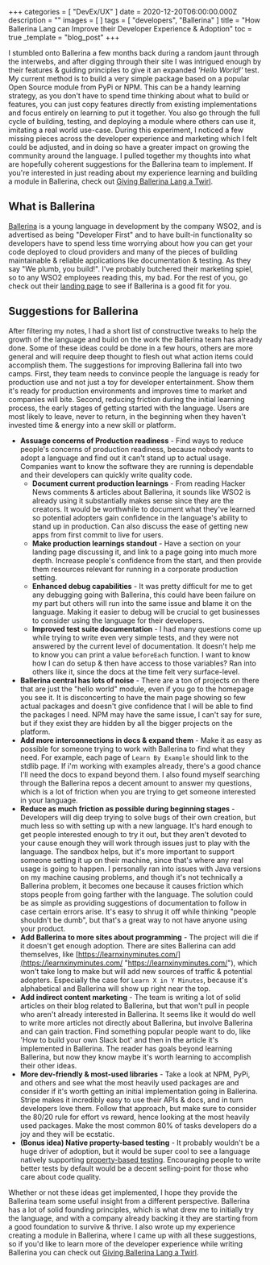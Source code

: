 +++
categories = [ "DevEx/UX" ]
date = 2020-12-20T06:00:00.000Z
description = ""
images = [ ]
tags = [ "developers", "Ballerina" ]
title = "How Ballerina Lang can Improve their Developer Experience & Adoption"
toc = true
_template = "blog_post"
+++

I stumbled onto Ballerina a few months back during a random jaunt through the interwebs, and after digging through their site I was intrigued enough by their features & guiding principles to give it an expanded _'Hello World!'_ test. My current method is to build a very simple package based on a popular Open Source module from PyPi or NPM. This can be a handy learning strategy, as you don't have to spend time thinking about what to build or features, you can just copy features directly from existing implementations and focus entirely on learning to put it together. You also go through the full cycle of building, testing, and deploying a module where others can use it, imitating a real world use-case. During this experiment, I noticed a few missing pieces across the developer experience and marketing which I felt could be adjusted, and in doing so have a greater impact on growing the community around the language. I pulled together my thoughts into what are hopefully coherent suggestions for the Ballerina team to implement. If you're interested in just reading about my experience learning and building a module in Ballerina, check out [Giving Ballerina Lang a Twirl](https://kevinquinn.fun/blog/giving-ballerina-lang-a-twirl/ "https://kevinquinn.fun/blog/giving-ballerina-lang-a-twirl/").

## What is Ballerina

[Ballerina](https://ballerina.io/) is a young language in development by the company WSO2, and is advertised as being "Developer First" and to have built-in functionality so developers have to spend less time worrying about how you can get your code deployed to cloud providers and many of the pieces of building maintainable & reliable applications like documentation & testing. As they say "We plumb, you build!". I've probably butchered their marketing spiel, so to any WSO2 employees reading this, my bad. For the rest of you, go check out their [landing page](https://ballerina.io) to see if Ballerina is a good fit for you.

## Suggestions for Ballerina

After filtering my notes, I had a short list of constructive tweaks to help the growth of the language and build on the work the Ballerina team has already done. Some of these ideas could be done in a few hours, others are more general and will require deep thought to flesh out what action items could accomplish them. The suggestions for improving Ballerina fall into two camps. First, they team needs to convince people the language is ready for production use and not just a toy for developer entertainment. Show them it's ready for production environments and improves time to market and companies will bite. Second, reducing friction during the initial learning process, the early stages of getting started with the language. Users are most likely to leave, never to return, in the beginning when they haven't invested time & energy into a new skill or platform.

* **Assuage concerns of Production readiness** - Find ways to reduce people's concerns of production readiness, because nobody wants to adopt a language and find out it can't stand up to actual usage. Companies want to know the software they are running is dependable and their developers can quickly write quality code.
  * **Document current production learnings** - From reading Hacker News comments & articles about Ballerina, it sounds like WSO2 is already using it substantially makes sense since they are the creators. It would be worthwhile to document what they've learned so potential adopters gain confidence in the language's ability to stand up in production. Can also discuss the ease of getting new apps from first commit to live for users.
  * **Make production learnings standout** - Have a section on your landing page discussing it, and link to a page going into much more depth. Increase people's confidence from the start, and then provide them resources relevant for running in a corporate production setting.
  * **Enhanced debug capabilities** - It was pretty difficult for me to get any debugging going with Ballerina, this could have been failure on my part but others will run into the same issue and blame it on the language. Making it easier to debug will be crucial to get businesses to consider using the language for their developers.
  * **Improved test suite documentation** - I had many questions come up while trying to write even very simple tests, and they were not answered by the current level of documentation. It doesn't help me to know you can print a value `beforeEach` function. I want to know how I can do setup & then have access to those variables? Ran into others like it, since the docs at the time felt very surface-level.
* **Ballerina central has lots of noise** - There are a ton of projects on there that are just the "hello world" module, even if you go to the homepage you see it. It is disconcerting to have the main page showing so few actual packages and doesn't give confidence that I will be able to find the packages I need. NPM may have the same issue, I can't say for sure, but if they exist they are hidden by all the bigger projects on the platform.
* **Add more interconnections in docs & expand them** - Make it as easy as possible for someone trying to work with Ballerina to find what they need. For example, each page of `Learn By Example` should link to the stdlib page. If i'm working with examples already, there's a good chance I'll need the docs to expand beyond them. I also found myself searching through the Ballerina repos a decent amount to answer my questions, which is a lot of friction when you are trying to get someone interested in your language.
* **Reduce as much friction as possible during beginning stages** - Developers will dig deep trying to solve bugs of their own creation, but much less so with setting up with a new language. It's hard enough to get people interested enough to try it out, but they aren't devoted to your cause enough they will work through issues just to play with the language. The sandbox helps, but it's more important to support someone setting it up on their machine, since that's where any real usage is going to happen. I personally ran into issues with Java versions on my machine causing problems, and though it's not technically a Ballerina problem, it becomes one because it causes friction which stops people from going farther with the language. The solution could be as simple as providing suggestions of documentation to follow in case certain errors arise. It's easy to shrug it off while thinking "people shouldn't be dumb", but that's a great way to not have anyone using your product.
* **Add Ballerina to more sites about programming** - The project will die if it doesn't get enough adoption. There are sites Ballerina can add themselves, like [https://learnxinyminutes.com/](https://learnxinyminutes.com/ "https://learnxinyminutes.com/"), which won't take long to make but will add new sources of traffic & potential adopters. Especially the case for `Learn X in Y Minutes`, because it's alphabetical and Ballerina will show up right near the top.
* **Add indirect content marketing** - The team is writing a lot of solid articles on their blog related to Ballerina, but that won't pull in people who aren't already interested in Ballerina. It seems like it would do well to write more articles not directly about Ballerina, but involve Ballerina and can gain traction. Find something popular people want to do, like 'How to build your own Slack bot' and then in the article it's implemented in Ballerina. The reader has goals beyond learning Ballerina, but now they know maybe it's worth learning to accomplish their other ideas.
* **More dev-friendly & most-used libraries** - Take a look at NPM, PyPi, and others and see what the most heavily used packages are and consider if it's worth getting an initial implementation going in Ballerina. Stripe makes it incredibly easy to use their APIs & docs, and in turn developers love them. Follow that approach, but make sure to consider the 80/20 rule for effort vs reward, hence looking at the most heavily used packages. Make the most common 80% of tasks developers do a joy and they will be ecstatic.
* **(Bonus idea) Native property-based testing** - It probably wouldn't be a huge driver of adoption, but it would be super cool to see a language natively supporting [property-based testing](https://hypothesis.works/articles/what-is-property-based-testing/). Encouraging people to write better tests by default would be a decent selling-point for those who care about code quality.

Whether or not these ideas get implemented, I hope they provide the Ballerina team some useful insight from a different perspective. Ballerina has a lot of solid founding principles, which is what drew me to initially try the language, and with a company already backing it they are starting from a good foundation to survive & thrive. I also wrote up my experience creating a module in Ballerina, where I came up with all these suggestions, so if you'd like to learn more of the developer experience while writing Ballerina you can check out [Giving Ballerina Lang a Twirl](https://kevinquinn.fun/blog/giving-ballerina-lang-a-twirl/ "https://kevinquinn.fun/blog/giving-ballerina-lang-a-twirl/").
